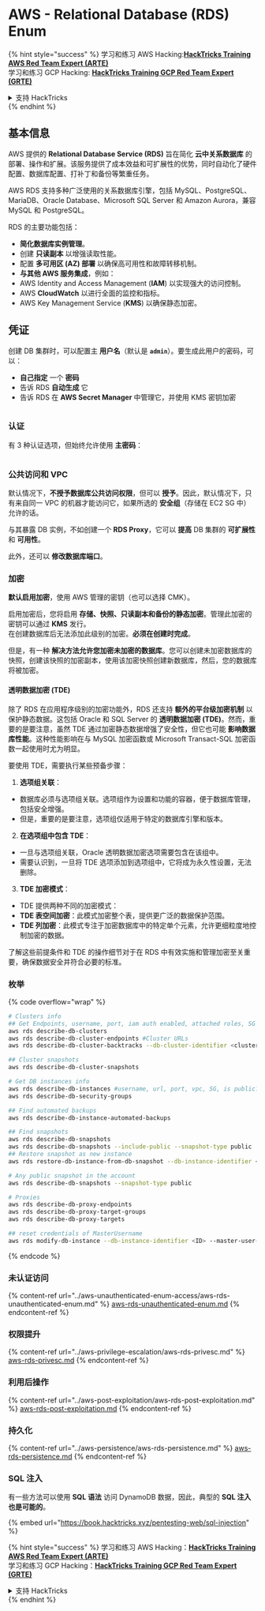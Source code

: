 # AWS - Relational Database (RDS) Enum

{% hint style="success" %}
学习和练习 AWS Hacking:<img src="/.gitbook/assets/image.png" alt="" data-size="line">[**HackTricks Training AWS Red Team Expert (ARTE)**](https://training.hacktricks.xyz/courses/arte)<img src="/.gitbook/assets/image.png" alt="" data-size="line">\
学习和练习 GCP Hacking: <img src="/.gitbook/assets/image (2).png" alt="" data-size="line">[**HackTricks Training GCP Red Team Expert (GRTE)**<img src="/.gitbook/assets/image (2).png" alt="" data-size="line">](https://training.hacktricks.xyz/courses/grte)

<details>

<summary>支持 HackTricks</summary>

* 查看 [**订阅计划**](https://github.com/sponsors/carlospolop)!
* **加入** 💬 [**Discord 群组**](https://discord.gg/hRep4RUj7f) 或 [**telegram 群组**](https://t.me/peass) 或 **关注** 我们的 **Twitter** 🐦 [**@hacktricks\_live**](https://twitter.com/hacktricks\_live)**.**
* **通过提交 PRs 分享黑客技巧到** [**HackTricks**](https://github.com/carlospolop/hacktricks) 和 [**HackTricks Cloud**](https://github.com/carlospolop/hacktricks-cloud) github 仓库。

</details>
{% endhint %}

## 基本信息

AWS 提供的 **Relational Database Service (RDS)** 旨在简化 **云中关系数据库** 的部署、操作和扩展。该服务提供了成本效益和可扩展性的优势，同时自动化了硬件配置、数据库配置、打补丁和备份等繁重任务。

AWS RDS 支持多种广泛使用的关系数据库引擎，包括 MySQL、PostgreSQL、MariaDB、Oracle Database、Microsoft SQL Server 和 Amazon Aurora，兼容 MySQL 和 PostgreSQL。

RDS 的主要功能包括：

* **简化数据库实例管理**。
* 创建 **只读副本** 以增强读取性能。
* 配置 **多可用区 (AZ) 部署** 以确保高可用性和故障转移机制。
* **与其他 AWS 服务集成**，例如：
* AWS Identity and Access Management (**IAM**) 以实现强大的访问控制。
* AWS **CloudWatch** 以进行全面的监控和指标。
* AWS Key Management Service (**KMS**) 以确保静态加密。

## 凭证

创建 DB 集群时，可以配置主 **用户名**（默认是 **`admin`**）。要生成此用户的密码，可以：

* **自己指定** 一个 **密码**
* 告诉 RDS **自动生成** 它
* 告诉 RDS 在 **AWS Secret Manager** 中管理它，并使用 KMS 密钥加密

<figure><img src="../../../.gitbook/assets/image (144).png" alt=""><figcaption></figcaption></figure>

### 认证

有 3 种认证选项，但始终允许使用 **主密码**：

<figure><img src="../../../.gitbook/assets/image (227).png" alt=""><figcaption></figcaption></figure>

### 公共访问和 VPC

默认情况下，**不授予数据库公共访问权限**，但可以 **授予**。因此，默认情况下，只有来自同一 VPC 的机器才能访问它，如果所选的 **安全组**（存储在 EC2 SG 中）允许的话。

与其暴露 DB 实例，不如创建一个 **RDS Proxy**，它可以 **提高** DB 集群的 **可扩展性** 和 **可用性**。

此外，还可以 **修改数据库端口**。

### 加密

**默认启用加密**，使用 AWS 管理的密钥（也可以选择 CMK）。

启用加密后，您将启用 **存储、快照、只读副本和备份的静态加密**。管理此加密的密钥可以通过 **KMS** 发行。\
在创建数据库后无法添加此级别的加密。**必须在创建时完成**。

但是，有一种 **解决方法允许您加密未加密的数据库**。您可以创建未加密数据库的快照，创建该快照的加密副本，使用该加密快照创建新数据库，然后，您的数据库将被加密。

#### 透明数据加密 (TDE)

除了 RDS 在应用程序级别的加密功能外，RDS 还支持 **额外的平台级加密机制** 以保护静态数据。这包括 Oracle 和 SQL Server 的 **透明数据加密 (TDE)**。然而，重要的是要注意，虽然 TDE 通过加密静态数据增强了安全性，但它也可能 **影响数据库性能**。这种性能影响在与 MySQL 加密函数或 Microsoft Transact-SQL 加密函数一起使用时尤为明显。

要使用 TDE，需要执行某些预备步骤：

1. **选项组关联**：
* 数据库必须与选项组关联。选项组作为设置和功能的容器，便于数据库管理，包括安全增强。
* 但是，重要的是要注意，选项组仅适用于特定的数据库引擎和版本。
2. **在选项组中包含 TDE**：
* 一旦与选项组关联，Oracle 透明数据加密选项需要包含在该组中。
* 需要认识到，一旦将 TDE 选项添加到选项组中，它将成为永久性设置，无法删除。
3. **TDE 加密模式**：
* TDE 提供两种不同的加密模式：
* **TDE 表空间加密**：此模式加密整个表，提供更广泛的数据保护范围。
* **TDE 列加密**：此模式专注于加密数据库中的特定单个元素，允许更细粒度地控制加密的数据。

了解这些前提条件和 TDE 的操作细节对于在 RDS 中有效实施和管理加密至关重要，确保数据安全并符合必要的标准。

### 枚举

{% code overflow="wrap" %}
```bash
# Clusters info
## Get Endpoints, username, port, iam auth enabled, attached roles, SG
aws rds describe-db-clusters
aws rds describe-db-cluster-endpoints #Cluster URLs
aws rds describe-db-cluster-backtracks --db-cluster-identifier <cluster-name>

## Cluster snapshots
aws rds describe-db-cluster-snapshots

# Get DB instances info
aws rds describe-db-instances #username, url, port, vpc, SG, is public?
aws rds describe-db-security-groups

## Find automated backups
aws rds describe-db-instance-automated-backups

## Find snapshots
aws rds describe-db-snapshots
aws rds describe-db-snapshots --include-public --snapshot-type public
## Restore snapshot as new instance
aws rds restore-db-instance-from-db-snapshot --db-instance-identifier <ID> --db-snapshot-identifier <ID> --availability-zone us-west-2a

# Any public snapshot in the account
aws rds describe-db-snapshots --snapshot-type public

# Proxies
aws rds describe-db-proxy-endpoints
aws rds describe-db-proxy-target-groups
aws rds describe-db-proxy-targets

## reset credentials of MasterUsername
aws rds modify-db-instance --db-instance-identifier <ID> --master-user-password <NewPassword> --apply-immediately
```
{% endcode %}

### 未认证访问

{% content-ref url="../aws-unauthenticated-enum-access/aws-rds-unauthenticated-enum.md" %}
[aws-rds-unauthenticated-enum.md](../aws-unauthenticated-enum-access/aws-rds-unauthenticated-enum.md)
{% endcontent-ref %}

### 权限提升

{% content-ref url="../aws-privilege-escalation/aws-rds-privesc.md" %}
[aws-rds-privesc.md](../aws-privilege-escalation/aws-rds-privesc.md)
{% endcontent-ref %}

### 利用后操作

{% content-ref url="../aws-post-exploitation/aws-rds-post-exploitation.md" %}
[aws-rds-post-exploitation.md](../aws-post-exploitation/aws-rds-post-exploitation.md)
{% endcontent-ref %}

### 持久化

{% content-ref url="../aws-persistence/aws-rds-persistence.md" %}
[aws-rds-persistence.md](../aws-persistence/aws-rds-persistence.md)
{% endcontent-ref %}

### SQL 注入

有一些方法可以使用 **SQL 语法** 访问 DynamoDB 数据，因此，典型的 **SQL 注入也是可能的**。

{% embed url="https://book.hacktricks.xyz/pentesting-web/sql-injection" %}

{% hint style="success" %}
学习和练习 AWS Hacking：<img src="/.gitbook/assets/image.png" alt="" data-size="line">[**HackTricks Training AWS Red Team Expert (ARTE)**](https://training.hacktricks.xyz/courses/arte)<img src="/.gitbook/assets/image.png" alt="" data-size="line">\
学习和练习 GCP Hacking：<img src="/.gitbook/assets/image (2).png" alt="" data-size="line">[**HackTricks Training GCP Red Team Expert (GRTE)**<img src="/.gitbook/assets/image (2).png" alt="" data-size="line">](https://training.hacktricks.xyz/courses/grte)

<details>

<summary>支持 HackTricks</summary>

* 查看 [**订阅计划**](https://github.com/sponsors/carlospolop)!
* **加入** 💬 [**Discord 群组**](https://discord.gg/hRep4RUj7f) 或 [**telegram 群组**](https://t.me/peass) 或 **关注** 我们的 **Twitter** 🐦 [**@hacktricks\_live**](https://twitter.com/hacktricks\_live)**.**
* **通过提交 PRs 分享黑客技巧到** [**HackTricks**](https://github.com/carlospolop/hacktricks) 和 [**HackTricks Cloud**](https://github.com/carlospolop/hacktricks-cloud) github 仓库。

</details>
{% endhint %}
